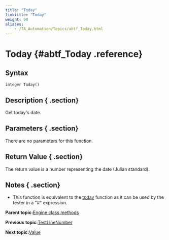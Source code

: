 ```yaml
--- 
title: "Today"
linktitle: "Today"
weight: 90
aliases: 
    - /TA_Automation/Topics/abtf_Today.html
---
```

# Today {#abtf_Today .reference}

## Syntax

`integer Today()`

## Description { .section}

Get today's date.

## Parameters { .section}

There are no parameters for this function.

## Return Value { .section}

The return value is a number representing the date \(Julian standard\).

## Notes { .section}

-   This function is equivalent to the [today](Expressions_functions_today.html) function as it can be used by the tester in a "\#" expression.

**Parent topic:**[Engine class methods](../../TA_Automation/Topics/abtf_Engine_classes.html)

**Previous topic:**[TestLineNumber](../../TA_Automation/Topics/abtf_TestLineNumber.html)

**Next topic:**[Value](../../TA_Automation/Topics/abtf_Value.html)

